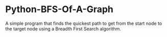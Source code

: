 # Python-BFS-Of-A-Graph
A simple program that finds the quickest path to get from the start node to the target node using a Breadth First Search algorithm.
